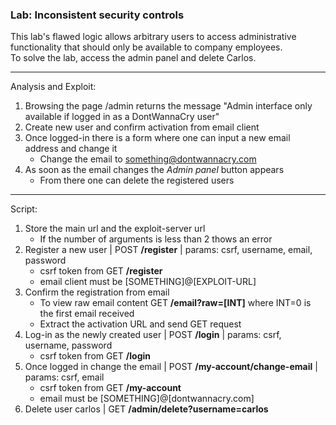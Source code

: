 ### Lab: Inconsistent security controls

This lab's flawed logic allows arbitrary users to access administrative functionality that should only be available to company employees.  
To solve the lab, access the admin panel and delete Carlos.


_____

Analysis and Exploit:

1. Browsing the page /admin returns the message "Admin interface only available if logged in as a DontWannaCry user"
2. Create new user and confirm activation from email client
3. Once logged-in there is a form where one can input a new email address and change it
    - Change the email to something@dontwannacry.com
4. As soon as the email changes the _Admin panel_ button appears
    - From there one can delete the registered users


_____

Script:

1. Store the main url and the exploit-server url
    - If the number of arguments is less than 2 thows an error
2. Register a new user | POST **/register** | params: csrf, username, email, password
    - csrf token from GET **/register**
    - email client must be [SOMETHING]@[EXPLOIT-URL]
3. Confirm the registration from email
    - To view raw email content GET **/email?raw=[INT]** where INT=0 is the first email received
    - Extract the activation URL and send GET request
4. Log-in as the newly created user | POST **/login** | params: csrf, username, password
    - csrf token from GET **/login**
5. Once logged in change the email | POST **/my-account/change-email** | params: csrf, email
    - csrf token from GET **/my-account**
    - email must be [SOMETHING]@[dontwannacry.com]
6. Delete user carlos | GET **/admin/delete?username=carlos**